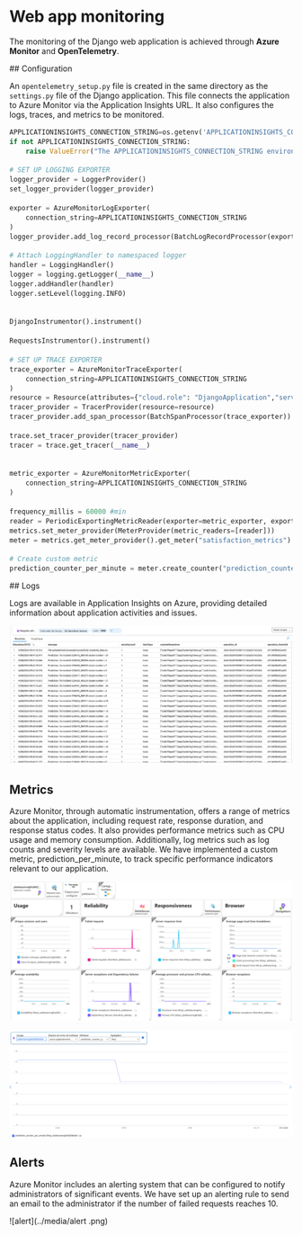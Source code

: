 # Web app monitoring

The monitoring of the Django web application is achieved through **Azure Monitor** and **OpenTelemetry**.

## Configuration

An <code>opentelemetry_setup.py</code> file is created in the same directory as the <code>settings.py</code> file of the Django application. This file connects the application to Azure Monitor via the Application Insights URL. It also configures the logs, traces, and metrics to be monitored.

```python 
APPLICATIONINSIGHTS_CONNECTION_STRING=os.getenv('APPLICATIONINSIGHTS_CONNECTION_STRING')
if not APPLICATIONINSIGHTS_CONNECTION_STRING:
    raise ValueError("The APPLICATIONINSIGHTS_CONNECTION_STRING environment variable is not set or is empty.")

# SET UP LOGGING EXPORTER
logger_provider = LoggerProvider()
set_logger_provider(logger_provider)

exporter = AzureMonitorLogExporter(
    connection_string=APPLICATIONINSIGHTS_CONNECTION_STRING
)
logger_provider.add_log_record_processor(BatchLogRecordProcessor(exporter))

# Attach LoggingHandler to namespaced logger
handler = LoggingHandler()
logger = logging.getLogger(__name__)
logger.addHandler(handler)
logger.setLevel(logging.INFO)


DjangoInstrumentor().instrument()

RequestsInstrumentor().instrument()

# SET UP TRACE EXPORTER
trace_exporter = AzureMonitorTraceExporter(
    connection_string=APPLICATIONINSIGHTS_CONNECTION_STRING
)
resource = Resource(attributes={"cloud.role": "DjangoApplication","service.name":"DjangoApplication"})
tracer_provider = TracerProvider(resource=resource)
tracer_provider.add_span_processor(BatchSpanProcessor(trace_exporter))

trace.set_tracer_provider(tracer_provider)
tracer = trace.get_tracer(__name__)


metric_exporter = AzureMonitorMetricExporter(
    connection_string=APPLICATIONINSIGHTS_CONNECTION_STRING
)

frequency_millis = 60000 #min
reader = PeriodicExportingMetricReader(exporter=metric_exporter, export_interval_millis=frequency_millis)
metrics.set_meter_provider(MeterProvider(metric_readers=[reader]))
meter = metrics.get_meter_provider().get_meter("satisfaction_metrics")

# Create custom metric 
prediction_counter_per_minute = meter.create_counter("prediction_counter_per_minute")
```

## Logs

Logs are available in Application Insights on Azure, providing detailed information about application activities and issues.

![logs](../media/logs.png)

## Metrics

Azure Monitor, through automatic instrumentation, offers a range of metrics about the application, including request rate, response duration, and response status codes. It also provides performance metrics such as CPU usage and memory consumption. Additionally, log metrics such as log counts and severity levels are available. We have implemented a custom metric, prediction_per_minute, to track specific performance indicators relevant to our application.


![metrics_dashboard](../media/metrics.png)

![custom metric](../media/custom_metric.png)

## Alerts

Azure Monitor includes an alerting system that can be configured to notify administrators of significant events. We have set up an alerting rule to send an email to the administrator if the number of failed requests reaches 10.

![alert](../media/alert
.png)